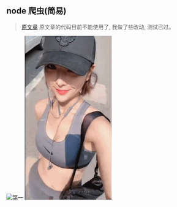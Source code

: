 ## node 爬虫(简易)
> [原文章]('https://zhuanlan.zhihu.com/p/24730075') 原文章的代码目前不能使用了, 我做了些改动, 测试已过。

![第一](./img/2906707_56fe53d328e5b48786cd015e146bddd9_1572502114.gif)
![第二](img/2906831_6d63b146d01168034ef672028c504df5_1572547847.gif)

